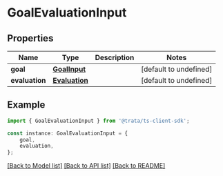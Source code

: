 # GoalEvaluationInput


## Properties

Name | Type | Description | Notes
------------ | ------------- | ------------- | -------------
**goal** | [**GoalInput**](GoalInput.md) |  | [default to undefined]
**evaluation** | [**Evaluation**](Evaluation.md) |  | [default to undefined]

## Example

```typescript
import { GoalEvaluationInput } from '@trata/ts-client-sdk';

const instance: GoalEvaluationInput = {
    goal,
    evaluation,
};
```

[[Back to Model list]](../README.md#documentation-for-models) [[Back to API list]](../README.md#documentation-for-api-endpoints) [[Back to README]](../README.md)

